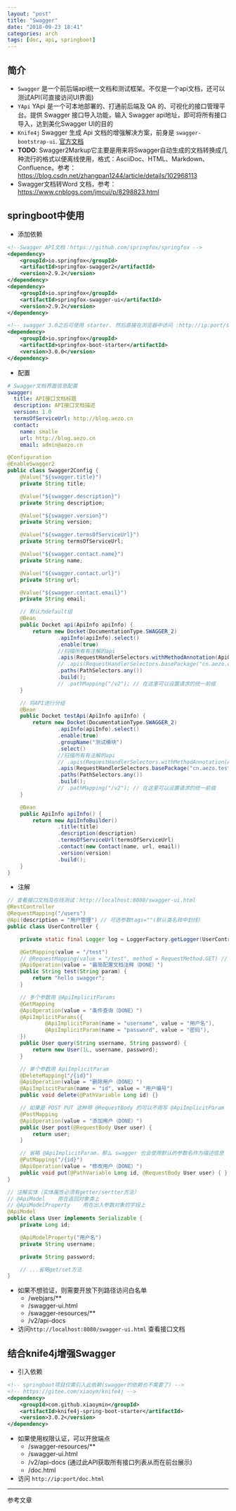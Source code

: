 ```yaml
---
layout: "post"
title: "Swagger"
date: "2018-09-23 18:41"
categories: arch
tags: [doc, api, springboot]
---
```


## 简介

- `Swagger` 是一个前后端api统一文档和测试框架。不仅是一个api文档，还可以测试API(可直接访问UI界面)
- `YApi` YApi 是一个可本地部署的、打通前后端及 QA 的、可视化的接口管理平台。提供 Swagger 接口导入功能，输入 Swagger api地址，即可将所有接口导入，达到美化Swagger UI的目的
- `Knife4j` Swagger 生成 Api 文档的增强解决方案，前身是 `swagger-bootstrap-ui`. [官方文档](https://xiaoym.gitee.io/knife4j/documentation/)
- **TODO**: Swagger2Markup它主要是用来将Swagger自动生成的文档转换成几种流行的格式以便离线使用，格式：AsciiDoc、HTML、Markdown、Confluence。参考：https://blog.csdn.net/zhangpan1244/article/details/102968113
- Swagger文档转Word 文档，参考：https://www.cnblogs.com/jmcui/p/8298823.html

## springboot中使用

- 添加依赖

```xml
<!--Swagger API文档：https://github.com/springfox/springfox -->
<dependency>
    <groupId>io.springfox</groupId>
    <artifactId>springfox-swagger2</artifactId>
    <version>2.9.2</version>
</dependency>
<dependency>
    <groupId>io.springfox</groupId>
    <artifactId>springfox-swagger-ui</artifactId>
    <version>2.9.2</version>
</dependency>

<!-- swagger 3.0之后可使用 starter. 然后直接在浏览器中访问 :http://ip:port/swagger-ui/ 即可 -->
<dependency>
    <groupId>io.springfox</groupId>
    <artifactId>springfox-boot-starter</artifactId>
    <version>3.0.0</version>
</dependency>
```

- 配置

```yml
# Swagger文档界面信息配置
swagger:
  title: API接口文档标题
  description: API接口文档描述
  version: 1.0
  termsOfServiceUrl: http://blog.aezo.cn
  contact:
    name: smalle
    url: http://blog.aezo.cn
    email: admin@aezo.cn
```

```java
@Configuration
@EnableSwagger2
public class Swagger2Config {
    @Value("${swagger.title}")
    private String title;

    @Value("${swagger.description}")
    private String description;

    @Value("${swagger.version}")
    private String version;

    @Value("${swagger.termsOfServiceUrl}")
    private String termsOfServiceUrl;

    @Value("${swagger.contact.name}")
    private String name;

    @Value("${swagger.contact.url}")
    private String url;

    @Value("${swagger.contact.email}")
    private String email;

    // 默认为default组
    @Bean
    public Docket api(ApiInfo apiInfo) {
        return new Docket(DocumentationType.SWAGGER_2)
                .apiInfo(apiInfo).select()
                .enable(true)
                //扫描所有有注解的api
                .apis(RequestHandlerSelectors.withMethodAnnotation(ApiOperation.class))
                // .apis(RequestHandlerSelectors.basePackage("cn.aezo.controller")) // 基于包名扫描
                .paths(PathSelectors.any())
                .build();
                // .pathMapping("/v2"); // 在这里可以设置请求的统一前缀
    }

    // 将API进行分组
    @Bean
    public Docket testApi(ApiInfo apiInfo) {
        return new Docket(DocumentationType.SWAGGER_2)
                .apiInfo(apiInfo).select()
                .enable(true)
                .groupName("测试模块")
                .select()
                //扫描所有有注解的api
                // .apis(RequestHandlerSelectors.withMethodAnnotation(ApiOperation.class))
                .apis(RequestHandlerSelectors.basePackage("cn.aezo.test")) // 基于包名扫描
                .paths(PathSelectors.any())
                .build();
                // .pathMapping("/v2"); // 在这里可以设置请求的统一前缀
    }

    @Bean
    public ApiInfo apiInfo() {
        return new ApiInfoBuilder()
                .title(title)
                .description(description)
                .termsOfServiceUrl(termsOfServiceUrl)
                .contact(new Contact(name, url, email))
                .version(version)
                .build();
    }
}
```
- 注解

```java
// 查看接口文档及在线测试：http://localhost:8080/swagger-ui.html
@RestController
@RequestMapping("/users")
@Api(description = "用户管理") // 可选参数tags=""(默认类名转中划线)
public class UserController {

    private static final Logger log = LoggerFactory.getLogger(UserController.class);

    @GetMapping(value = "/test")
    // @RequestMapping(value = "/test", method = RequestMethod.GET) // 如果此处不写method = RequestMethod.GET则会生成每种类型的api文档
    @ApiOperation(value = "最简配置文档注释（DONE）")
    public String test(String param) {
        return "hello swagger";
    }

    // 多个参数用 @ApiImplicitParams
    @GetMapping
    @ApiOperation(value = "条件查询（DONE）")
    @ApiImplicitParams({
            @ApiImplicitParam(name = "username", value = "用户名"),
            @ApiImplicitParam(name = "password", value = "密码"),
    })
    public User query(String username, String password) {
        return new User(1L, username, password);
    }

    // 单个参数用 ApiImplicitParam
    @DeleteMapping("/{id}")
    @ApiOperation(value = "删除用户（DONE）")
    @ApiImplicitParam(name = "id", value = "用户编号")
    public void delete(@PathVariable Long id) {}

    // 如果是 POST PUT 这种带 @RequestBody 的可以不用写 @ApiImplicitParam
    @PostMapping
    @ApiOperation(value = "添加用户（DONE）")
    public User post(@RequestBody User user) {
        return user;
    }

    // 省略 @ApiImplicitParam，那么 swagger 也会使用默认的参数名作为描述信息
    @PutMapping("/{id}")
    @ApiOperation(value = "修改用户（DONE）")
    public void put(@PathVariable Long id, @RequestBody User user) { }
}

// 注解实体（实体属性必须有getter/sertter方法）
// @ApiModel	用在返回对象类上
// @ApiModelProperty	用在出入参数对象的字段上
@ApiModel
public class User implements Serializable {
    private Long id;

    @ApiModelProperty("用户名")
    private String username;

    private String password;

    // ...省略get/set方法
}
```
- 如果不想验证，则需要开放下列路径访问白名单
    - /webjars/**
    - /swagger-ui.html
    - /swagger-resources/**
    - /v2/api-docs
- 访问`http://localhost:8080/swagger-ui.html` 查看接口文档

## 结合knife4j增强Swagger

- 引入依赖

```xml
<!-- springboot项目仅需引入此依赖(swagger的依赖也不需要了) -->
<!-- https://gitee.com/xiaoym/knife4j -->
<dependency>
    <groupId>com.github.xiaoymin</groupId>
    <artifactId>knife4j-spring-boot-starter</artifactId>
    <version>3.0.2</version>
</dependency>
```
- 如果使用权限认证，可以开放端点
    - /swagger-resources/**
    - /swagger-ui.html
    - /v2/api-docs (通过此API获取所有接口列表从而在前台展示)
    - /doc.html
- 访问 `http://ip:port/doc.html`










---

参考文章

[^1]: http://www.voidcn.com/article/p-oxjfzsib-brq.html
[^2]: https://www.cnblogs.com/softidea/p/6251249.html
[^3]: https://www.baeldung.com/swagger-2-documentation-for-spring-rest-api (Setting Up Swagger 2 with a Spring REST API)
